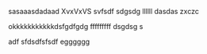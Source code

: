 sasaaasdadaad
XvxVxVS
svfsdf
sdgsdg
llllll
dasdas
zxczc

okkkkkkkkkkkdsfgdfgdg
fffffffff
dsgdsg
s


adf
sfdsdfsfsdf
egggggg
